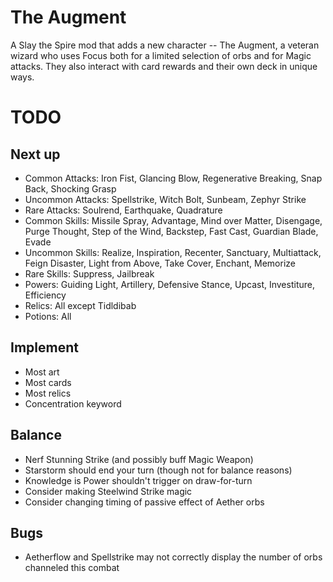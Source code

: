 # The Augment

A Slay the Spire mod that adds a new character -- The Augment, a veteran wizard who uses Focus both for a limited selection of orbs and for Magic attacks.  They also interact with card rewards and their own deck in unique ways.

# TODO

## Next up

* Common Attacks: Iron Fist, Glancing Blow, Regenerative Breaking, Snap Back, Shocking Grasp
* Uncommon Attacks: Spellstrike, Witch Bolt, Sunbeam, Zephyr Strike
* Rare Attacks: Soulrend, Earthquake, Quadrature
* Common Skills: Missile Spray, Advantage, Mind over Matter, Disengage, Purge Thought, Step of the Wind, Backstep, Fast Cast, Guardian Blade, Evade
* Uncommon Skills: Realize, Inspiration, Recenter, Sanctuary, Multiattack, Feign Disaster, Light from Above, Take Cover, Enchant, Memorize
* Rare Skills: Suppress, Jailbreak
* Powers: Guiding Light, Artillery, Defensive Stance, Upcast, Investiture, Efficiency
* Relics: All except Tidldibab
* Potions: All

## Implement

* Most art
* Most cards
* Most relics
* Concentration keyword

## Balance
* Nerf Stunning Strike (and possibly buff Magic Weapon)
* Starstorm should end your turn (though not for balance reasons)
* Knowledge is Power shouldn't trigger on draw-for-turn
* Consider making Steelwind Strike magic
* Consider changing timing of passive effect of Aether orbs

## Bugs

* Aetherflow and Spellstrike may not correctly display the number of orbs channeled this combat